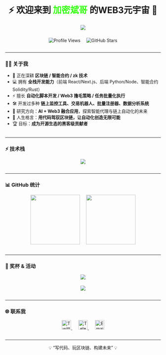 <!-- 个人名片风格标题 -->
<h1 align="center" style="margin-bottom:20px;">
  ⚡ 欢迎来到 <span style="color:#39FF14">加密斌哥</span> 的WEB3元宇宙 🚀
</h1>

<!-- 打字机效果 -->
<p align="center" style="margin-bottom:25px;">
  <img src="https://readme-typing-svg.herokuapp.com?font=Fira+Code&size=28&pause=2000&color=00FFCB&background=0F0F0F&center=true&vCenter=true&width=650&lines=全栈开发者+%7C+Web3+极客;开源践行者+%7C+自动化狂热者;热爱代码+%7C+探索未来科技" />
</p>

<!-- 徽章 -->
<p align="center" style="margin-bottom:30px;">
  <img src="https://komarev.com/ghpvc/?username=BingoCrypto&color=brightgreen" alt="Profile Views" />
  &nbsp;&nbsp;&nbsp;
  <img src="https://img.shields.io/github/stars/BingoCrypto?label=GitHub%20Stars&style=flat-square&color=orange" alt="GitHub Stars" />
</p>

---

### 🧑‍🚀 关于我
<ul style="margin-bottom:30px;">
<li>🔭 正在深耕 <strong>区块链 / 智能合约 / zk 技术</strong></li>
<li>💻 拥有 <strong>全栈开发能力</strong>（前端 React/Next.js、后端 Python/Node、智能合约 Solidity/Rust）</li>
<li>⚡ 擅长 <strong>自动化脚本开发 / Web3 撸毛策略 / 任务批量化执行</strong></li>
<li>🛠️ 开发过多种 <strong>链上监控工具、交易机器人、批量注册器、数据分析系统</strong></li>
<li>🌱 研究方向：<strong>AI + Web3 融合应用</strong>，探索智能代理与链上自动化的未来</li>
<li>🎯 人生格言：<strong>用代码驾驭区块链，让自动化创造无限可能</strong></li>
<li>🏆 目标：<strong>成为开源生态的黑客级贡献者</strong></li>
</ul>

---

### ⚡ 技术栈
<p align="center" style="margin-bottom:30px;">
  <img src="https://skillicons.dev/icons?i=solidity,rust,js,ts,python,react,nextjs,tailwind,php,mysql,docker,linux,git,github,aws" />
</p>

---

### 📊 GitHub 统计
<p align="center" style="margin-bottom:30px;">
  <img src="https://github-readme-stats.vercel.app/api?username=BingoCrypto&show_icons=true&theme=tokyonight&hide_border=true" height="160" />
  &nbsp;&nbsp;&nbsp;
  <img src="https://github-readme-streak-stats.herokuapp.com/?user=BingoCrypto&theme=tokyonight&hide_border=true" height="160" />
</p>

---

### 🎨 奖杯 & 活动
<p align="center" style="margin-bottom:20px;">
  <img src="https://github-profile-trophy.vercel.app/?username=BingoCrypto&theme=matrix&no-frame=true&row=1&column=6" />
</p>
<p align="center" style="margin-bottom:30px;">
  <img src="https://github-readme-activity-graph.vercel.app/graph?username=BingoCrypto&theme=matrix" />
</p>

---

### 🌐 联系我
<p align="center" style="margin-bottom:30px;">

  <!-- Twitter -->
  <a href="https://twitter.com/zoubinwowj" target="_blank" style="margin:0 10px;">
    <img src="https://cdn.jsdelivr.net/gh/simple-icons/simple-icons/icons/twitter.svg" alt="Twitter" width="30" height="30"/>
  </a>

  <!-- Telegram -->
  <a href="https://t.me/zoubinwowj" target="_blank" style="margin:0 10px;">
    <img src="https://cdn.jsdelivr.net/gh/simple-icons/simple-icons/icons/telegram.svg" alt="Telegram" width="30" height="30"/>
  </a>

  <!-- 邮箱 -->
  <a href="mailto:digitalbingogo@gmail.com" target="_blank" style="margin:0 10px;">
    <img src="https://cdn.jsdelivr.net/gh/simple-icons/simple-icons/icons/mail-dot-ru.svg" alt="Email" width="30" height="30"/>
  </a>

</p>



---



<p align="center">💡 “写代码、玩区块链、构建未来” 💡</p>
